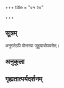 +++
title = "०५ २०"

+++
## सूत्रम्
अनुगतेऽपि वोत्तरया जुहुयान्नोपवसेत्।
## अनुकूला

## गृह्यतात्पर्यदर्शनम्

